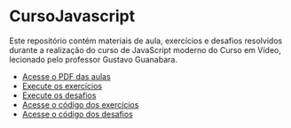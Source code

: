 # CursoJavascript
Este repositório contém materiais de aula, exercícios e desafios resolvidos durante a realização do curso de JavaScript moderno do Curso em Vídeo, lecionado pelo professor Gustavo Guanabara.

<ul>
    <li> <a href="https://github.com/josec-junior/CursoJavascript/tree/main/MaterialdeApoio" target="_blank"> Acesse o PDF das aulas </a> </li>
    <li> <a href="https://josec-junior.github.io/CursoJavascript/Exercícios" target="_blank"> Execute os exercícios </a> </li>
    <li> <a href="https://josec-junior.github.io/CursoJavascript/Desafios/" target="_blank"> Execute os desafios </a> </li>
    <li> <a href="https://github.com/josec-junior/CursoJavascript/tree/main/Exerc%C3%ADcios" target="_blank"> Acesse o código dos exercícios </a> </li>
    <li> <a href="https://github.com/josec-junior/CursoJavascript/tree/main/Desafios" target="_blank"> Acesse o código dos desafios </a> </li>
</ul>
